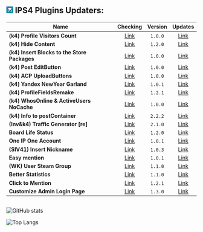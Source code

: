 ## ![IPS](https://github.com/byIx/byIx/blob/main/ic.jpg) IPS4 Plugins Updaters:

| Name                                            | Checking                                | Version | Updates                                                                       |
| ----------------------------------------------- |:---------------------------------------:|:-------:|:-----------------------------------------------------------------------------:|
| **(k4) Profile Visitors Count**                 | [Link](https://github.com/byIx/pvc)     | `1.0.0` | [Link](https://ipbmafia.ru/files/file/2680-k4-profile-visitors-count)         |
| **(k4) Hide Content**                           | [Link](https://github.com/byIx/hide)    | `1.2.0` | [Link](https://ipbmafia.ru/files/file/2679-k4-hidden-content)                 |
| **(k4) Insert Blocks to the Store Packages**    | [Link](https://github.com/byIx/ibsp)    | `1.0.0` | [Link](https://ipbmafia.ru/files/file/111)                                    |
| **(k4) Post EditButton**                        | [Link](https://github.com/byIx/posteb)  | `1.0.0` | [Link](https://ipbmafia.ru/files/file/2629-k4-post-editbutton)                |
| **(k4) ACP UploadButtons**                      | [Link](https://github.com/byIx/acpub)   | `1.0.0` | [Link](https://ipbmafia.ru/files/file/2628-k4-acp-uploadbuttons)              |
| **(k4) Yandex NewYear Garland**                 | [Link](https://github.com/byIx/ynyg)    | `1.0.1` | [Link](https://ipbmafia.ru/files/file/2614-k4-yandex-newyear-garland)         |
| **(k4) ProfileFieldsRemake**                    | [Link](https://github.com/byIx/pfr)     | `1.2.1` | [Link](https://ipbmafia.ru/files/file/2597-k4-profilefieldsremake)            |
| **(k4) WhosOnline & ActiveUsers NoCache**       | [Link](https://github.com/byIx)         | `1.0.0` | [Link](https://ipbmafia.ru/files/file/2528-k4-whosonline-activeusers-nocache) |
| **(k4) Info to postContainer**                  | [Link](https://github.com/byIx/ipc)     | `2.2.2` | [Link](https://ipbmafia.ru/files/file/2491-k4-info-to-postcontainer)          |
| **(Inv&k4) Traffic Generator [re]**             | [Link](https://github.com/byIx/tgen)    | `2.1.0` | [Link](https://ipbmafia.ru/files/file/2681-invk4-traffic-generator-re)        |
| **Board Life Status**                           | [Link](https://github.com/byIx/blstatus)| `1.2.0` | [Link](https://ipbmafia.ru/files/file/2171-board-life-status-111)             |
| **One IP One Account**                          | [Link](https://github.com/byIx/oneip)   | `1.0.1` | [Link](https://github.com/byIx/oneip/releases)                                |
| **(SIV41) Insert Nickname**                     | [Link](https://github.com/byIx/insname) | `1.0.3` | [Link](https://ipbmafia.ru/topic/15373-siv41-insert-nickname-102)             |
| **Easy mention**                                | [Link](https://github.com/byIx/easym)   | `1.0.1` | [Link](https://ipbmafia.ru/files/file/2176-easy-mention-101)                  |
| **(WK) User Steam Group**                       | [Link](https://github.com/byIx/usg)     | `1.1.0` | [Link](https://ipbmafia.ru/files/file/2599-wk-user-steam-group)               |
| **Better Statistics**                           | [Link](https://github.com/byIx/bstats)  | `1.1.0` | [Link](https://ipbmafia.ru/files/file/2499-better-statistics)                 |
| **Click to Mention**                            | [Link](https://github.com/byIx/click)   | `1.2.1` | [Link](https://ipbmafia.ru/files/file/2490-click-to-mention)                  |
| **Customize Admin Login Page**                  | [Link](https://github.com/byIx/calp)    | `1.3.0` | [Link](https://ipbmafia.ru/files/file/2492-customize-admin-login-page)        |

##

![GitHub stats](https://github-readme-stats.vercel.app/api?username=byIx&count_private=true&include_all_commits=true&show_icons=true&theme=radical&border_color=141321&text_color=ADBAC3&icon_color=00FF4D)

![Top Langs](https://github-readme-stats.vercel.app/api/top-langs/?username=byIx&count_private=true&bg_color=141321&border_color=141321&text_color=ADBAC3)
